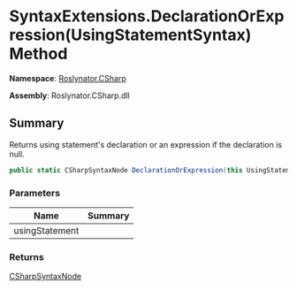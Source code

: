 # SyntaxExtensions\.DeclarationOrExpression\(UsingStatementSyntax\) Method

**Namespace**: [Roslynator.CSharp](../../README.md)

**Assembly**: Roslynator\.CSharp\.dll

## Summary

Returns using statement's declaration or an expression if the declaration is null\.

```csharp
public static CSharpSyntaxNode DeclarationOrExpression(this UsingStatementSyntax usingStatement)
```

### Parameters

| Name | Summary |
| ---- | ------- |
| usingStatement | |

### Returns

[CSharpSyntaxNode](https://docs.microsoft.com/en-us/dotnet/api/microsoft.codeanalysis.csharp.csharpsyntaxnode)

